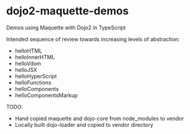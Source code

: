 # dojo2-maquette-demos
Demos using Maquette with Dojo2 in TypeScript

Intended sequence of review towards increasing levels of abstraction:

* helloHTML
* helloInnerHTML
* helloVdom
* helloJSX
* helloHyperScript
* helloFunctions
* helloComponents
* helloComponentsMarkup

TODO:

* Hand copied maquette and dojo-core from node_modules to vendor
* Locally built dojo-loader and copied to vendor directory

